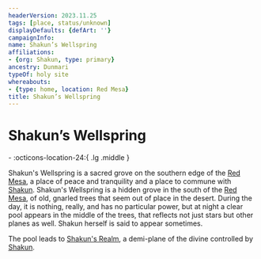 ```yaml
---
headerVersion: 2023.11.25
tags: [place, status/unknown]
displayDefaults: {defArt: ''}
campaignInfo:
name: Shakun’s Wellspring
affiliations:
- {org: Shakun, type: primary}
ancestry: Dunmari
typeOf: holy site
whereabouts:
- {type: home, location: Red Mesa}
title: Shakun’s Wellspring
---
```

# Shakun’s Wellspring
<div class="grid cards ext-narrow-margin ext-one-column" markdown>
-    :octicons-location-24:{ .lg .middle }   
</div>


Shakun's Wellspring is a sacred grove on the southern edge of the [Red Mesa](<./red-mesa.md>), a place of peace and tranquility and a place to commune with [Shakun](<../../../../../cosmology/gods/incorporeal-gods/dunmari/shakun.md>). Shakun's Wellspring is a hidden grove in the south of the [Red Mesa](<./red-mesa.md>), of old, gnarled trees that seem out of place in the desert. During the day, it is nothing, really, and has no particular power, but at night a clear pool appears in the middle of the trees, that reflects not just stars but other planes as well. Shakun herself is said to appear sometimes.

The pool leads to [Shakun's Realm](<../../../../../cosmology/multiverse/spiritual-realms/divine-realms/shakun-s-realm.md>), a demi-plane of the divine controlled by [Shakun](<../../../../../cosmology/gods/incorporeal-gods/dunmari/shakun.md>).





